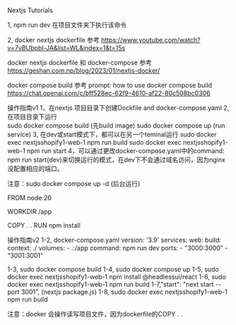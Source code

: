 Nextjs Tutorials 


1, npm run dev 在项目文件夹下执行该命令

2, docker nextjs dockerfile 参考
https://www.youtube.com/watch?v=7vBUbpbl-JA&list=WL&index=1&t=15s

docker nextjs dockerfile 和 docker-compose 参考
https://geshan.com.np/blog/2023/01/nextjs-docker/


docker compose build 参考
prompt: how to use docker compose build
https://chat.openai.com/c/bff528ec-62f9-4610-af22-80c508bc0306


操作指南v1
1，在nextjs 项目目录下创建Dockfile and docker-compose.yaml
2, 在项目目录下运行   
sudo docker compose build  (先build image)
sudo docker compose up (run service)
3, 在dev或start模式下，都可以在另一个teminal运行
sudo docker exec nextjsshopify1-web-1 npm run build
sudo docker exec nextjsshopify1-web-1 npm run start
4，可以通过更改docker-compose.yaml中的command: npm run start(dev)来切换运行的模式，在dev下不会通过域名访问，因为nginx没配置相应的端口。


注意：sudo docker compose up -d    (后台运行)

FROM node:20

WORKDIR /app

COPY . .
RUN npm install

操作指南v2
1-2, docker-compose.yaml
version: '3.9'
services:
  web:
    build:
      context: ./
    volumes:
      - .:/app
    command: npm run dev
    ports:
      - "3000:3000"
      - “3001:3001”
    
1-3, sudo docker compose build
1-4, sudo docker compose up
1-5, sudo docker exec nextjsshopify1-web-1 npm install @headlessui/react
1-6, sudo docker exec nextjsshopify1-web-1 npm run build
1-7,"start": "next start --port 3001", (nextjs package.js)
1-8, sudo docker exec nextjsshopify1-web-1 npm run build

注意：docker 会操作读写项目文件，因为dockerfile的COPY . .
<!-- 
先在linux创建nextjs app， 然后在projext 文件下创建dockerfile,
FROM node:20

WORKDIR /usr/src/app

COPY . .
RUN npm install --production
RUN npm run build
CMD ["npm", "run", "dev"]

Sudo docker built -t nextjsimagename .

Sudo docker run nextjsimagename

3, 更改docker port, 先把nextjs 里的scripts 改了，再改docker compose 里的port
 "scripts": { 
       "dev": "next dev -p 8080",
       "start": "next start -p 8080",
}, -->
